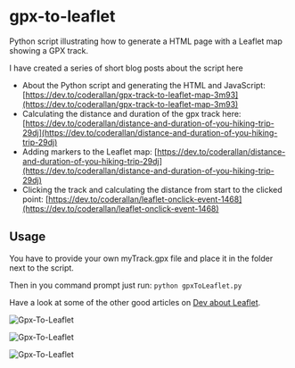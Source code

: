 # gpx-to-leaflet

Python script illustrating how to generate a HTML page with a Leaflet map showing a GPX track.

I have created a series of short blog posts about the script here

* About the Python script and generating the HTML and JavaScript: [https://dev.to/coderallan/gpx-track-to-leaflet-map-3m93](https://dev.to/coderallan/gpx-track-to-leaflet-map-3m93)
* Calculating the distance and duration of the gpx track here: [https://dev.to/coderallan/distance-and-duration-of-you-hiking-trip-29dj](https://dev.to/coderallan/distance-and-duration-of-you-hiking-trip-29dj)
* Adding markers to the Leaflet map: [https://dev.to/coderallan/distance-and-duration-of-you-hiking-trip-29dj](https://dev.to/coderallan/distance-and-duration-of-you-hiking-trip-29dj)
* Clicking the track and calculating the distance from start to the clicked point: [https://dev.to/coderallan/leaflet-onclick-event-1468](https://dev.to/coderallan/leaflet-onclick-event-1468)

## Usage

You have to provide your own myTrack.gpx file and place it in the folder next to the script.

Then in you command prompt just run:
`python gpxToLeaflet.py`

Have a look at some of the other good articles on [Dev about Leaflet](https://dev.to/search?q=leaflet).

![Gpx-To-Leaflet](https://github.com/CoderAllan/gpx-to-leaflet/raw/main/images/gpx-to-leaflet.gif)

![Gpx-To-Leaflet](https://github.com/CoderAllan/gpx-to-leaflet/raw/main/images/gpx-to-leaflet_markers.gif)

![Gpx-To-Leaflet](https://github.com/CoderAllan/gpx-to-leaflet/raw/main/images/gpx-to-leaflet_DistanceToClickedPoint)
